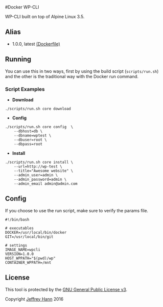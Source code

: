 #Docker WP-CLI

WP-CLI built on top of Alpine Linux 3.5. 

## Alias

* 1.0.0, latest [(Dockerfile)](Dockerfile)

## Running

You can use this in two ways, first by using the build script (`scripts/run.sh`) and the other is the traditional way with the Docker run command.

### Script Examples

* **Download** 

`./scripts/run.sh core download`

* **Config** 

```
./scripts/run.sh core config  \
	--dbhost=db \
	--dbname=wptest \
	--dbuser=root \
	--dbpass=root
```

* **Install**

```
./scripts/run.sh core install \
    --url=http://wp-test \
    --title="Awesome website" \
    --admin_user=admin \
    --admin_password=admin \
    --admin_email admin@admin.com
```

## Config

If you choose to use the run script, make sure to verify the params file.

```
#!/bin/bash

# executables
DOCKER=/usr/local/bin/docker
GIT=/usr/local/bin/git

# settings
IMAGE_NAME=wpcli
VERSION=1.0.0
HOST_WPPATH="$(pwd)/wp"
CONTAINER_WPPATH=/mnt
```



## License

This tool is protected by the [GNU General Public License v3](http://www.gnu.org/licenses/gpl-3.0.html).

Copyright [Jeffrey Hann](http://jeffreyhann.ca/) 2016